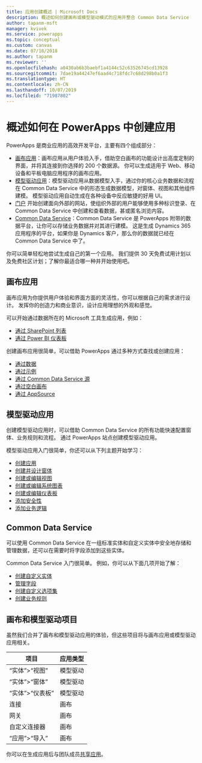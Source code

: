 ```yaml
---
title: 应用创建概述 | Microsoft Docs
description: 概述如何创建画布或模型驱动模式的应用并整合 Common Data Service
author: tapanm-msft
manager: kvivek
ms.service: powerapps
ms.topic: conceptual
ms.custom: canvas
ms.date: 07/18/2018
ms.author: tapanm
ms.reviewer: ''
ms.openlocfilehash: a0430ab6b3baebf1a4144c52c63526745cd13928
ms.sourcegitcommit: 7dae19a44247ef6aad4c718fdc7c68d298b0a1f3
ms.translationtype: HT
ms.contentlocale: zh-CN
ms.lasthandoff: 10/07/2019
ms.locfileid: "71987802"
---
```

# <a name="overview-of-creating-apps-in-powerapps"></a>概述如何在 PowerApps 中创建应用

PowerApps 是商业应用的高效开发平台，主要有四个组成部分：

- [画布应用](canvas-apps/getting-started.md)：画布应用从用户体验入手，借助空白画布的功能设计出高度定制的界面，并将其连接到你选择的 200 个数据源。 你可以生成适用于 Web、移动设备和平板电脑应用程序的画布应用。
- [模型驱动应用](model-driven-apps/model-driven-app-overview.md)：模型驱动应用从数据模型入手，通过你的核心业务数据和流程在 Common Data Service 中的形态生成数据模型，对窗体、视图和其他组件建模。 模型驱动应用自动生成在各种设备中反应敏捷的好用 UI。
- [门户](portals/overview.md) 开始创建面向外部的网站，使组织外部的用户能够使用多种标识登录、在 Common Data Service 中创建和查看数据，甚或匿名浏览内容。
- [Common Data Service](common-data-service/data-platform-intro.md)：Common Data Service 是 PowerApps 附带的数据平台，让你可以存储业务数据并对其进行建模。 这是生成 Dynamics 365 应用程序的平台，如果你是 Dynamics 客户，那么你的数据就已经在 Common Data Service 中了。

你可以简单轻松地尝试生成自己的第一个应用。 我们提供 30 天免费试用计划以及免费社区计划；了解你最适合哪一种并开始使用吧。

## <a name="canvas-apps"></a>画布应用

画布应用为你提供用户体验和界面方面的灵活性，你可以根据自己的需求进行设计。 发挥你的创造力和商业意识，设计应用理想的外观和感觉。

可以开始通过数据所在的 Microsoft 工具生成应用，例如：

- [通过 SharePoint 列表](canvas-apps/app-from-sharepoint.md#generate-an-app-from-within-sharepoint-online)
- [通过 Power BI 仪表板](canvas-apps/embed-powerapps-powerbi.md)

创建画布应用很简单，可以借助 PowerApps 通过多种方式查找或创建应用：

- [通过数据](canvas-apps/app-from-sharepoint.md)
- [通过示例](canvas-apps/open-and-run-a-sample-app.md)
- [通过 Common Data Service 源](canvas-apps/data-platform-create-app.md)
- [通过空白画布](canvas-apps/data-platform-create-app-scratch.md)
- [通过 AppSource](../user/app-source.md)

## <a name="model-driven-apps"></a>模型驱动应用

创建模型驱动应用时，可以借助 Common Data Service 的所有功能快速配置窗体、业务规则和流程。 通过 PowerApps 站点创建模型驱动应用。

模型驱动应用入门很简单，你还可以从下列主题开始学习：

- [创建应用](https://docs.microsoft.com/dynamics365/customer-engagement/customize/create-edit-app)
- [创建并设计窗体](https://docs.microsoft.com/dynamics365/customer-engagement/customize/create-design-forms)
- [创建或编辑视图](https://docs.microsoft.com/dynamics365/customer-engagement/customize/create-edit-views)
- [创建或编辑系统图表](https://docs.microsoft.com/dynamics365/customer-engagement/customize/create-edit-system-chart)
- [创建或编辑仪表板](https://docs.microsoft.com/dynamics365/customer-engagement/customize/create-edit-dashboards)
- [添加安全性](https://docs.microsoft.com/dynamics365/customer-engagement/customize/manage-access-apps-security-roles)
- [添加业务逻辑](https://docs.microsoft.com/dynamics365/customer-engagement/customize/guide-staff-through-common-tasks-processes)

## <a name="common-data-service"></a>Common Data Service

可以使用 Common Data Service 在一组标准实体和自定义实体中安全地存储和管理数据，还可以在需要时将字段添加到这些实体。

Common Data Service 入门很简单。 例如，你可以从下面几项开始了解：

- [创建自定义实体](common-data-service/data-platform-create-entity.md)
- [管理字段](common-data-service/data-platform-manage-fields.md)
- [创建自定义选项集](common-data-service/custom-picklists.md)
- [创建业务规则](https://docs.microsoft.com/dynamics365/customer-engagement/customize/create-business-rules-recommendations-apply-logic-form)

## <a name="canvas-and-model-driven-artifacts"></a>画布和模型驱动项目

虽然我们合并了画布和模型驱动应用的体验，但这些项目将与画布应用或模型驱动应用相关。

| 项目            | 应用类型     |
|---------------------|--------------|
| “实体”>“视图”      | 模型驱动 |
| “实体”>“窗体”      | 模型驱动 |
| “实体”>“仪表板” | 模型驱动 |
| 连接         | 画布       |
| 网关            | 画布       |
| 自定义连接器   | 画布       |
| “应用”>“导入”       | 画布       |

你可以在生成应用后与团队成员[共享应用](canvas-apps/share-app.md)。
